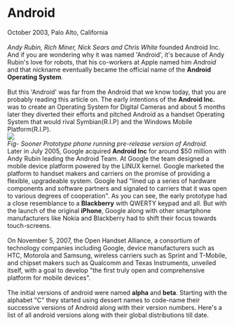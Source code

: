# Android
October  2003, Palo Alto, California<br><br>
*Andy Rubin, Rich Miner, Nick Sears and Chris White* founded Android Inc. And if you are wondering why it was named 'Android', it's because of Andy Rubin's love for robots, that his co-workers at Apple named him *Android* and that nickname eventually became the official name of the **Android Operating System**. <br><br>
But this 'Android' was far from the Android that we know today, that you are probably reading this article on. The early intentions of the **Android Inc.** was to create an Operating System for Digital Cameras and about 5 months later they diverted their efforts and pitched Android as a handset Operating System that would rival Symbian(R.I.P) and the Windows Mobile Platform(R.I.P).<br> 
![](https://github.com/koderunnerspublic/Android-Basics-MOOC/blob/master/Section_1/Assets/phone.jpg)<br>
*Fig- Sooner Prototype phone running pre-release version of Android.*<br>
Later in July 2005, Google acquired **Android Inc** for around $50 million with Andy Rubin leading the Android Team. At Google the team designed a mobile device platform powered by the LINUX kernel. Google marketed the platform to handset makers and carriers on the promise of providing a flexible, upgradeable system. Google had "lined up a series of hardware components and software partners and signaled to carriers that it was open to various degrees of cooperation". As you can see, the early prototype had a close resemblance to a **Blackberry** with QWERTY keypad and all. But with the launch of the original **iPhone**, Google along with other smartphone manufacturers like Nokia and Blackberry had to shift their focus towards touch-screens.<br><br>
On November 5, 2007, the Open Handset Alliance, a consortium of technology companies including Google, device manufacturers such as HTC, Motorola and Samsung, wireless carriers such as Sprint and T-Mobile, and chipset makers such as Qualcomm and Texas Instruments, unveiled itself, with a goal to develop "the first truly open and comprehensive platform for mobile devices".<br><br>
The initial versions of android were named **alpha** and **beta**. Starting with the alphabet "C" they started using dessert names to code-name their successive versions of Android along with their version numbers. Here's a list of all android versions along with their global distributions till date.<br><br>



